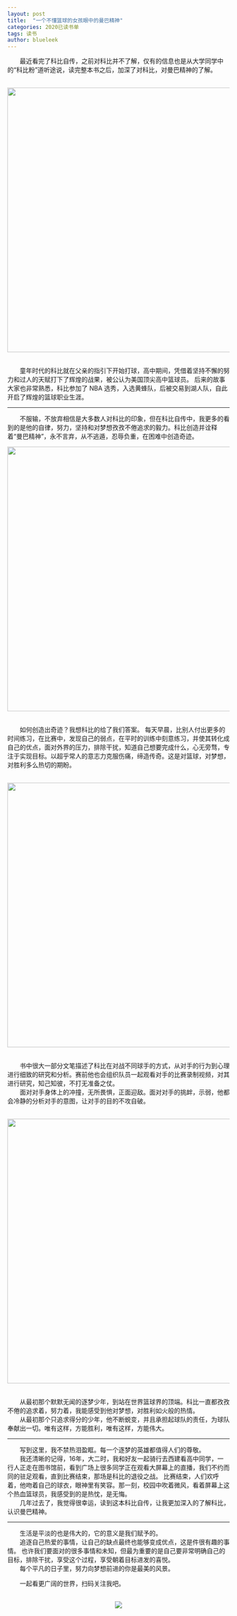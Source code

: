 ```yaml
---
layout: post
title:  "一个不懂篮球的女孩眼中的曼巴精神"
categories: 2020已读书单
tags: 读书
author: blueleek
---
```


&emsp;&emsp;最近看完了科比自传，之前对科比并不了解，仅有的信息也是从大学同学中的“科比粉”道听途说，读完整本书之后，加深了对科比，对曼巴精神的了解。













<br/>

<div style="text-align: center">
<img width = "600" src="https://img-blog.csdnimg.cn/2020041217345519.png?x-oss-process=image/watermark,type_ZmFuZ3poZW5naGVpdGk,shadow_10,text_aHR0cHM6Ly9ibG9nLmNzZG4ubmV0L2hodGh3eA==,size_20,color_FFFFFF,t_70"/>
</div>

<br/>

&emsp;&emsp;童年时代的科比就在父亲的指引下开始打球，高中期间，凭借着坚持不懈的努力和过人的天赋打下了辉煌的战果，被公认为美国顶尖高中篮球员。
后来的故事大家也非常熟悉，科比参加了 NBA 选秀，入选黄蜂队，后被交易到湖人队，自此开启了辉煌的篮球职业生涯。

<hr>

&emsp;&emsp;不服输，不放弃相信是大多数人对科比的印象，但在科比自传中，我更多的看到的是他的自律，努力，坚持和对梦想孜孜不倦追求的毅力。科比创造并诠释着“曼巴精神”，永不言弃，从不逃遁，忍辱负重，在困难中创造奇迹。<br/>

<div style="text-align: center">
<img width = "600" src="https://img-blog.csdnimg.cn/2020041217382318.png?x-oss-process=image/watermark,type_ZmFuZ3poZW5naGVpdGk,shadow_10,text_aHR0cHM6Ly9ibG9nLmNzZG4ubmV0L2hodGh3eA==,size_16,color_FFFFFF,t_70"/>
</div>

<br/>

&emsp;&emsp;如何创造出奇迹？我想科比的给了我们答案。
每天早晨，比别人付出更多的时间练习，在比赛中，发现自己的弱点，在平时的训练中刻意练习，并使其转化成自己的优点，面对外界的压力，排除干扰，知道自己想要完成什么，心无旁骛，专注于实现目标。以超乎常人的意志力克服伤痛，缔造传奇。这是对篮球，对梦想，对胜利多么热切的期盼。

<br/>
<div style="text-align: center">
<img width = "600" src="https://img-blog.csdnimg.cn/20200412173943105.png?x-oss-process=image/watermark,type_ZmFuZ3poZW5naGVpdGk,shadow_10,text_aHR0cHM6Ly9ibG9nLmNzZG4ubmV0L2hodGh3eA==,size_16,color_FFFFFF,t_70"/>
</div>
<br/>

&emsp;&emsp;书中很大一部分文笔描述了科比在对战不同球手的方式，从对手的行为到心理进行细致的研究和分析。赛前他也会组织队员一起观看对手的比赛录制视频，对其进行研究，知己知彼，不打无准备之仗。<br/>
&emsp;&emsp;面对对手身体上的冲撞，无所畏惧，正面迎敌。面对对手的挑衅，示弱，他都会冷静的分析对手的意图，让对手的目的不攻自破。


<br/>

<div style="text-align: center">
<img width = "600" src="https://img-blog.csdnimg.cn/20200412174055742.png?x-oss-process=image/watermark,type_ZmFuZ3poZW5naGVpdGk,shadow_10,text_aHR0cHM6Ly9ibG9nLmNzZG4ubmV0L2hodGh3eA==,size_16,color_FFFFFF,t_70"/>
</div>

<br/> 

&emsp;&emsp;从最初那个默默无闻的逐梦少年，到站在世界篮球界的顶端。科比一直都孜孜不倦的追求着，努力着，我能感受到他对梦想，对胜利如火般的热情。<br/>
&emsp;&emsp;从最初那个只追求得分的少年，他不断蜕变，并且承担起球队的责任，为球队奉献出一切。唯有这样，方能胜利，唯有这样，方能伟大。<br/>

<hr>

&emsp;&emsp;写到这里，我不禁热泪盈眶。每一个逐梦的英雄都值得人们的尊敬。<br/>
&emsp;&emsp;我还清晰的记得，16年，大二时，我和好友一起骑行去西建看高中同学，一行人正走在图书馆前，看到广场上很多同学正在观看大屏幕上的直播，我们不约而同的驻足观看，直到比赛结束，那场是科比的退役之战。
比赛结束，人们欢呼着，他吻着自己的球衣，眼神里有笑容。那一刻，校园中吹着微风，看着屏幕上这个热血篮球员，我感受到的是热忱，是无悔。<br/>
&emsp;&emsp;几年过去了，我觉得很幸运，读到这本科比自传，让我更加深入的了解科比，认识曼巴精神。

<hr>


&emsp;&emsp;生活是平淡的也是伟大的，它的意义是我们赋予的。<br/>
&emsp;&emsp;追逐自己热爱的事情，让自己的缺点最终也能够变成优点，这是件很有趣的事情。
也许我们要面对的很多事情和未知，但最为重要的是自己要非常明确自己的目标，排除干扰，享受这个过程，享受朝着目标进发的喜悦。<br/>
&emsp;&emsp;每个平凡的日子里，努力向梦想前进的你是最美的风景。<br/>

&emsp;&emsp;一起看更广阔的世界，扫码关注我吧。<br/>
<br/>
<div style="text-align: center">
<img src="https://pic1.zhimg.com/80/v2-e9a8c6db60c6ed251ad46fa464063dac_hd.jpg"/>
</div>
